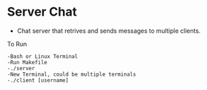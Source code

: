 # Server Chat

* Chat server that retrives and sends messages to multiple clients.

To Run 

	-Bash or Linux Terminal
	-Run Makefile
	-./server
	-New Terminal, could be multiple terminals
	-./client [username]

